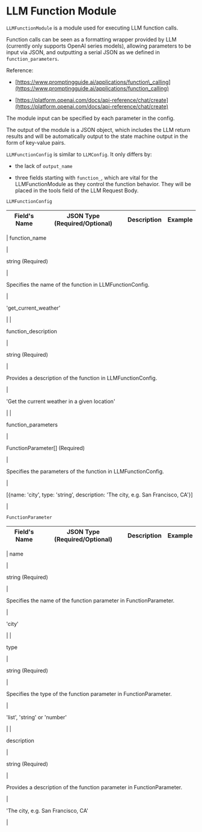 # LLM Function Module

`LLMFunctionModule` is a module used for executing LLM function calls.

Function calls can be seen as a formatting wrapper provided by LLM (currently only supports OpenAI series models), allowing parameters to be input via JSON, and outputting a serial JSON as we defined in `function_parameters`.

Reference:

-   [https://www.promptingguide.ai/applications/function\_calling](https://www.promptingguide.ai/applications/function_calling)
    
-   [https://platform.openai.com/docs/api-reference/chat/create](https://platform.openai.com/docs/api-reference/chat/create)
    

The module input can be specified by each parameter in the config.

The output of the module is a JSON object, which includes the LLM return results and will be automatically output to the state machine output in the form of key-value pairs.

`LLMFunctionConfig` is similar to `LLMConfig`. It only differs by:

-   the lack of `output_name`
    
-   three fields starting with `function_`, which are vital for the LLMFunctionModule as they control the function behavior. They will be placed in the tools field of the LLM Request Body.
    

`LLMFunctionConfig`

| Field's Name | JSON Type (Required/Optional) | Description | Example |
| --- | --- | --- | --- |
| 
function\_name

 | 

string (Required)

 | 

Specifies the name of the function in LLMFunctionConfig.

 | 

'get\_current\_weather'

 |
| 

function\_description

 | 

string (Required)

 | 

Provides a description of the function in LLMFunctionConfig.

 | 

'Get the current weather in a given location'

 |
| 

function\_parameters

 | 

FunctionParameter\[\] (Required)

 | 

Specifies the parameters of the function in LLMFunctionConfig.

 | 

\[{name: 'city', type: 'string', description: 'The city, e.g. San Francisco, CA'}\]

 |

`FunctionParameter`

| Field's Name | JSON Type (Required/Optional) | Description | Example |
| --- | --- | --- | --- |
| 
name

 | 

string (Required)

 | 

Specifies the name of the function parameter in FunctionParameter.

 | 

'city'

 |
| 

type

 | 

string (Required)

 | 

Specifies the type of the function parameter in FunctionParameter.

 | 

'list', 'string' or 'number'

 |
| 

description

 | 

string (Required)

 | 

Provides a description of the function parameter in FunctionParameter.

 | 

'The city, e.g. San Francisco, CA'

 |
